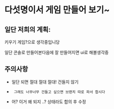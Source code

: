 # 다섯명이서 게임 만들어 보기~

## 일단 저희의 계획:

키우기 게임?으로 생각중입니당

일단 콘솔로 만들어본다음에 잘 만들어지면 ui로 해볼생각중

## 주의사항

- 일단 되면 절대 절대 절대! 건들지 않기
-      그래도 너무너무 건들고 싶으면 브랜치 따로 파서 합시다
- 어? 이거 왜 되지 ..? 상태라도 합의 후 수정
